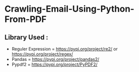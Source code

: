 # Crawling-Email-Using-Python-From-PDF

## Library Used :
- Reguler Expression = https://pypi.org/project/re2/ or https://pypi.org/project/regex/
- Pandas = https://pypi.org/project/pandas2/
- Pypdf2 = https://pypi.org/project/PyPDF2/ 

